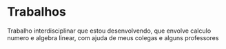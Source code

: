 # Trabalhos
Trabalho interdisciplinar que estou desenvolvendo, que envolve calculo numero e algebra linear, com ajuda de meus colegas e alguns professores 
